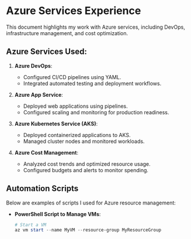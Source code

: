 # Azure Services Experience

This document highlights my work with Azure services, including DevOps, infrastructure management, and cost optimization.

## Azure Services Used:
1. **Azure DevOps**:
   - Configured CI/CD pipelines using YAML.
   - Integrated automated testing and deployment workflows.

2. **Azure App Service**:
   - Deployed web applications using pipelines.
   - Configured scaling and monitoring for production readiness.

3. **Azure Kubernetes Service (AKS)**:
   - Deployed containerized applications to AKS.
   - Managed cluster nodes and monitored workloads.

4. **Azure Cost Management**:
   - Analyzed cost trends and optimized resource usage.
   - Configured budgets and alerts to monitor spending.

## Automation Scripts
Below are examples of scripts I used for Azure resource management:
- **PowerShell Script to Manage VMs**:
  ```powershell
  # Start a VM
  az vm start --name MyVM --resource-group MyResourceGroup
